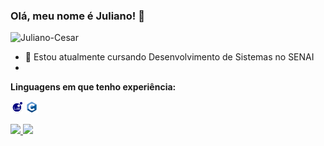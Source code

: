 ### Olá, meu nome é Juliano! 👋

<p align="left"> <img src="https://komarev.com/ghpvc/?username=Juliano-Cesar&label=Views&color=blue&style=plastic" alt="Juliano-Cesar" /> </p>


- 📖 Estou atualmente cursando Desenvolvimento de Sistemas no SENAI
- 


**Linguagens em que tenho experiência:**

<code><img height="20" src="https://raw.githubusercontent.com/github/explore/80688e429a7d4ef2fca1e82350fe8e3517d3494d/topics/lua/lua.png"></code>
<code><img height="20" src="https://raw.githubusercontent.com/github/explore/80688e429a7d4ef2fca1e82350fe8e3517d3494d/topics/c/c.png"></code>

<a href="https://github.com/Juliano-Cesar">
  <!--<img align="center" src="https://github-readme-stats.vercel.app/api/top-langs/?username=Juliano-Cesar&theme=light&hide_langs_below=1" />-->
  <img src="https://github-readme-stats.vercel.app/api/top-langs/?username=Juliano-Cesar&theme=light&hide_langs_below=1" />
</a>
<a href="https://github.com/Juliano-Cesar">
  <img src="https://github-readme-stats.vercel.app/api?username=Juliano-Cesar&&show_icons=true&title_color=ffffff&icon_color=bb2acf&text_color=daf7dc&bg_color=151515">
</a>
<!--
**Tiurabe103/Tiurabe103** is a ✨ _special_ ✨ repository because its `README.md` (this file) appears on your GitHub profile.

Here are some ideas to get you started:

- 🔭 I’m currently working on ...
- 🌱 I’m currently learning ...
- 👯 I’m looking to collaborate on ...
- 🤔 I’m looking for help with ...
- 💬 Ask me about ...
- 📫 How to reach me: ...
- 😄 Pronouns: ...
- ⚡ Fun fact: ...
-->
